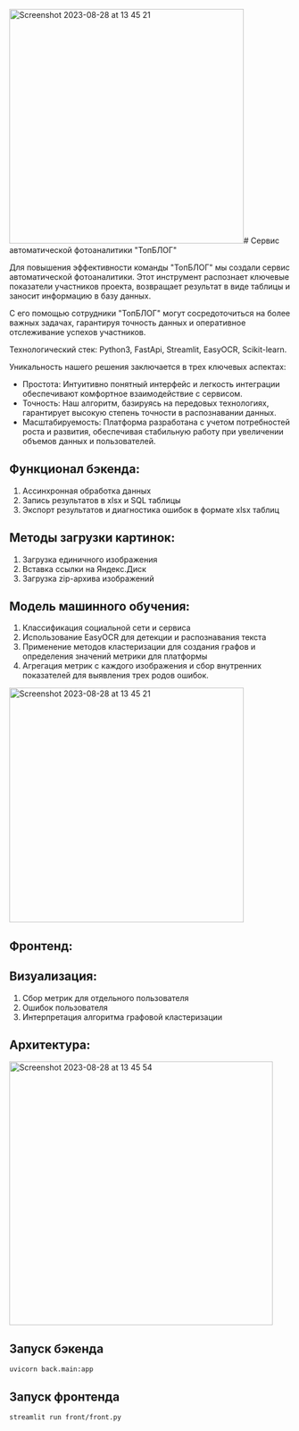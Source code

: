 <img width="420" alt="Screenshot 2023-08-28 at 13 45 21" src="https://github.com/Sapf3ar/topblog_case/assets/70803676/28a43ddf-1033-4637-a982-2108f73e8c40"># Сервис автоматической фотоаналитики "ТопБЛОГ"

Для повышения эффективности команды "ТопБЛОГ" мы создали сервис автоматической фотоаналитики. Этот инструмент распознает ключевые показатели участников проекта, возвращает результат в виде таблицы и заносит информацию в базу данных.

С его помощью сотрудники "ТопБЛОГ" могут сосредоточиться на более важных задачах, гарантируя точность данных и оперативное отслеживание успехов участников.

Технологический стек: Python3, FastApi, Streamlit, EasyOCR, Scikit-learn.


Уникальность нашего решения заключается в трех ключевых аспектах:

- Простота: Интуитивно понятный интерфейс и легкость интеграции обеспечивают комфортное взаимодействие с сервисом.
- Точность: Наш алгоритм, базируясь на передовых технологиях, гарантирует высокую степень точности в распознавании данных.
- Масштабируемость: Платформа разработана с учетом потребностей роста и развития, обеспечивая стабильную работу при увеличении объемов данных и пользователей.

## Функционал бэкенда:
1) Ассинхронная обработка данных
2) Запись результатов в xlsx и SQL таблицы
3) Экспорт результатов и диагностика ошибок в формате xlsx таблиц

## Методы загрузки картинок:
1) Загрузка единичного изображения
2) Вставка ссылки на Яндекс.Диск
3) Загрузка zip-архива изображений
   
## Модель машинного обучения:
1) Классификация социальной сети и сервиса
2) Использование EasyOCR для детекции и распознавания текста
3) Применение методов кластеризации для создания графов и определения значений метрики для платформы
4) Агрегация метрик с каждого изображения и сбор внутренних показателей для выявления трех родов ошибок.

<img width="420" alt="Screenshot 2023-08-28 at 13 45 21" src="https://github.com/Sapf3ar/topblog_case/assets/70803676/ca8ae697-0cc3-49ee-b3ef-164ebd1b45ee">



## Фронтенд:
 
## Визуализация:
1) Сбор метрик для отдельного пользователя
2) Ошибок пользователя
3) Интерпретация алгоритма графовой кластеризации 

   
## Архитектура:
<img width="472" alt="Screenshot 2023-08-28 at 13 45 54" src="https://github.com/Sapf3ar/topblog_case/assets/70803676/76190e30-0df2-4037-b2a5-291d94a559cf">


## Запуск бэкенда
```
uvicorn back.main:app
```

## Запуск фронтенда
```
streamlit run front/front.py
```
